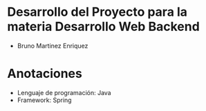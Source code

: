 # Desarrollo del Proyecto para la materia Desarrollo Web Backend
- Bruno Martinez Enriquez

# Anotaciones
- Lenguaje de programación: Java
- Framework: Spring





